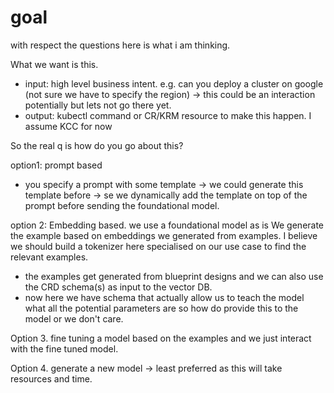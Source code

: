 # goal

with respect the questions here is what i am thinking.

What we want is this.
- input: high level business intent. e.g. can you deploy a cluster on google (not sure we have to specify the region) -> this could be an interaction potentially but lets not go there yet.
- output: kubectl command or CR/KRM resource to make this happen. I assume KCC for now

So the real q is how do you go about this?

option1: prompt based
- you specify a prompt with some template -> we could generate this template before -> se we dynamically add the template on top of the prompt before sending the foundational model.

option 2: Embedding based. we use a foundational model as is We generate the example based on embeddings we generated from examples. I believe we should build a tokenizer here specialised on our use case to find the relevant examples.

- the examples get generated from blueprint designs and we can also use the CRD schema(s) as input to the vector DB.
- now here we have schema that actually allow us to teach the model what all the potential parameters are so how do provide this to the model or we don't care.

Option 3. fine tuning a model based on the examples and we just interact with the fine tuned model.

Option 4. generate a new model -> least preferred as this will take resources and time.
